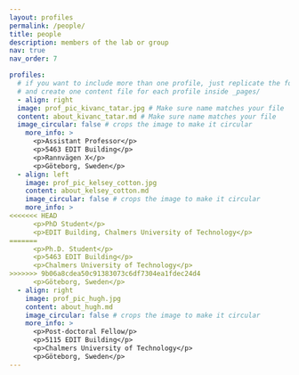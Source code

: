 ```yaml
---
layout: profiles
permalink: /people/
title: people
description: members of the lab or group
nav: true
nav_order: 7

profiles:
  # if you want to include more than one profile, just replicate the following block
  # and create one content file for each profile inside _pages/
  - align: right
  image: prof_pic_kivanc_tatar.jpg # Make sure name matches your file
  content: about_kivanc_tatar.md # Make sure name matches your file
  image_circular: false # crops the image to make it circular
    more_info: >
      <p>Assistant Professor</p>
      <p>5463 EDIT Building</p>
      <p>Rannvägen X</p>
      <p>Göteborg, Sweden</p>
  - align: left
    image: prof_pic_kelsey_cotton.jpg
    content: about_kelsey_cotton.md
    image_circular: false # crops the image to make it circular
    more_info: >
<<<<<<< HEAD
      <p>PhD Student</p>
      <p>EDIT Building, Chalmers University of Technology</p>
=======
      <p>Ph.D. Student</p>
      <p>5463 EDIT Building</p>
      <p>Chalmers University of Technology</p>
>>>>>>> 9b06a8cdea50c91383073c6df7304ea1fdec24d4
      <p>Göteborg, Sweden</p>
  - align: right
    image: prof_pic_hugh.jpg
    content: about_hugh.md
    image_circular: false # crops the image to make it circular
    more_info: >
      <p>Post-doctoral Fellow/p>
      <p>5115 EDIT Building</p>
      <p>Chalmers University of Technology</p>
      <p>Göteborg, Sweden</p>
---
```

